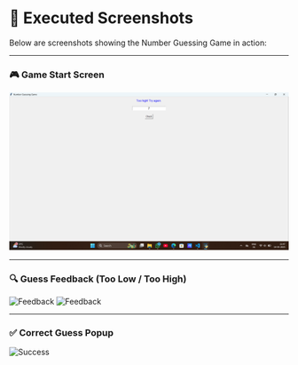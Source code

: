 # 📸 Executed Screenshots

Below are screenshots showing the Number Guessing Game in action:

---

### 🎮 Game Start Screen
![Start Screen](Screenshot%20(10).png)

---

### 🔍 Guess Feedback (Too Low / Too High)
![Feedback](Screenshot(9).png)
![Feedback](Screenshot(10).png)


---

### ✅ Correct Guess Popup
![Success](Screenshot(12).png)

